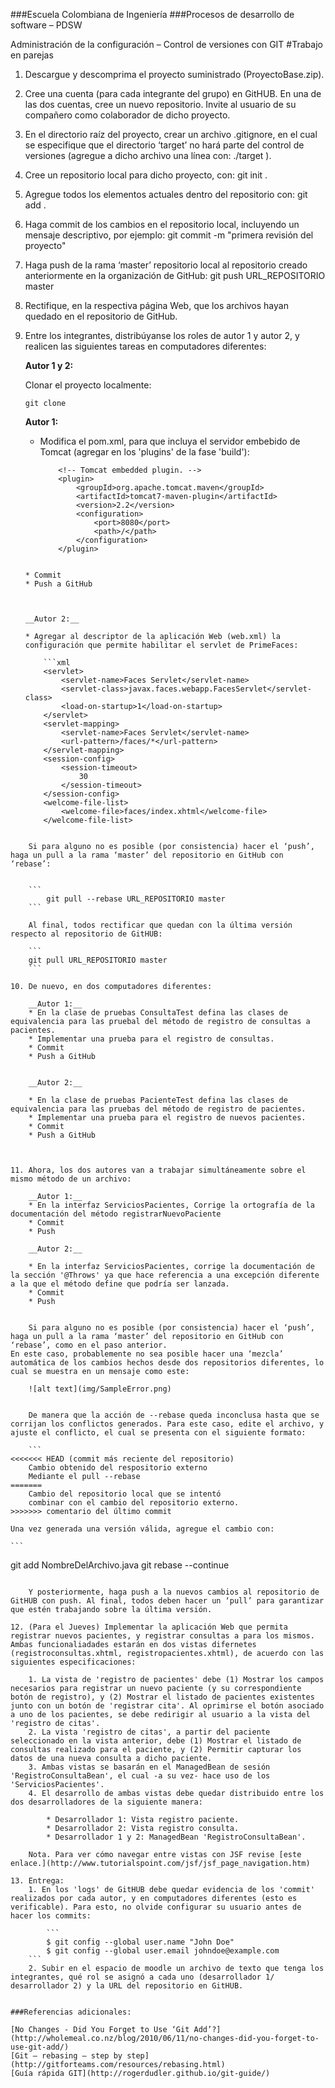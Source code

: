 ###Escuela Colombiana de Ingeniería
###Procesos de desarrollo de software – PDSW

Administración de la configuración – Control de versiones con GIT
#Trabajo en parejas

1. Descargue y descomprima el proyecto suministrado (ProyectoBase.zip).
2. Cree una cuenta (para cada integrante del grupo) en GitHUB. En una de las dos cuentas, cree un nuevo repositorio. Invite al usuario de su compañero como colaborador de dicho proyecto.
3. En el directorio raíz del proyecto, crear un archivo .gitignore, en el cual se especifique que el directorio ‘target’ no hará parte del control de versiones (agregue a dicho archivo una línea con: ./target ).
4. Cree un repositorio local para dicho proyecto, con:
git init .
5. Agregue todos los elementos actuales dentro del repositorio con:
git add .
6. Haga commit de los cambios en el repositorio local, incluyendo un mensaje descriptivo, por ejemplo:
git commit -m "primera revisión del proyecto"
7. Haga push de la rama ‘master’ repositorio local al repositorio creado anteriormente en la organización de GitHub:
git push URL_REPOSITORIO master
8. Rectifique, en la respectiva página Web, que los archivos hayan quedado en el repositorio de GitHub.

9. Entre los integrantes, distribúyanse los roles de autor 1 y autor 2, y realicen las siguientes tareas en computadores diferentes:

	__Autor 1 y 2:__
	
	Clonar el proyecto localmente:
	
	```
	git clone
	```
	
	__Autor 1:__
	
	* Modifica el pom.xml, para que incluya el servidor embebido de Tomcat (agregar en los 'plugins' de la fase 'build'):

		```
            <!-- Tomcat embedded plugin. -->
            <plugin>
                <groupId>org.apache.tomcat.maven</groupId>
                <artifactId>tomcat7-maven-plugin</artifactId>
                <version>2.2</version>
                <configuration>
                    <port>8080</port>
                    <path>/</path>
                </configuration>
            </plugin>
	```

	* Commit
	* Push a GitHub
	
	
	
	__Autor 2:__
	
	* Agregar al descriptor de la aplicación Web (web.xml) la configuración que permite habilitar el servlet de PrimeFaces:
	
		```xml
	    <servlet>
	        <servlet-name>Faces Servlet</servlet-name>
	        <servlet-class>javax.faces.webapp.FacesServlet</servlet-class>
	        <load-on-startup>1</load-on-startup>
	    </servlet>
	    <servlet-mapping>
	        <servlet-name>Faces Servlet</servlet-name>
	        <url-pattern>/faces/*</url-pattern>
	    </servlet-mapping>
	    <session-config>
	        <session-timeout>
	            30
	        </session-timeout>
	    </session-config>
	    <welcome-file-list>
	        <welcome-file>faces/index.xhtml</welcome-file>
	    </welcome-file-list>	
```
	
	Si para alguno no es posible (por consistencia) hacer el ‘push’, haga un pull a la rama ‘master’ del repositorio en GitHub con ‘rebase’:

	
	```
		git pull --rebase URL_REPOSITORIO master
	```
	
	Al final, todos rectificar que quedan con la última versión respecto al repositorio de GitHUB:
	
	```
	git pull URL_REPOSITORIO master
	```

10. De nuevo, en dos computadores diferentes:

	__Autor 1:__
	* En la clase de pruebas ConsultaTest defina las clases de equivalencia para las pruebal del método de registro de consultas a pacientes.
	* Implementar una prueba para el registro de consultas.
	* Commit
	* Push a GitHub
	
	
	__Autor 2:__

	* En la clase de pruebas PacienteTest defina las clases de equivalencia para las pruebas del método de registro de pacientes.
	* Implementar una prueba para el registro de nuevos pacientes.
	* Commit
	* Push a GitHub



11. Ahora, los dos autores van a trabajar simultáneamente sobre el mismo método de un archivo:

	__Autor 1:__
	* En la interfaz ServiciosPacientes, Corrige la ortografía de la documentación del método registrarNuevoPaciente
	* Commit
	* Push
	
	__Autor 2:__

	* En la interfaz ServiciosPacientes, corrige la documentación de la sección '@Throws' ya que hace referencia a una excepción diferente a la que el método define que podría ser lanzada.
	* Commit
	* Push


	Si para alguno no es posible (por consistencia) hacer el ‘push’, haga un pull a la rama ‘master’ del repositorio en GitHub con ‘rebase’, como en el paso anterior.
En este caso, probablemente no sea posible hacer una ‘mezcla’ automática de los cambios hechos desde dos repositorios diferentes, lo cual se muestra en un mensaje como este:

	![alt text](img/SampleError.png)


	De manera que la acción de --rebase queda inconclusa hasta que se corrijan los conflictos generados. Para este caso, edite el archivo, y ajuste el conflicto, el cual se presenta con el siguiente formato:

	```
<<<<<<< HEAD (commit más reciente del repositorio)
	Cambio obtenido del respositorio externo 
	Mediante el pull --rebase
=======
	Cambio del repositorio local que se intentó 
	combinar con el cambio del repositorio externo.
>>>>>>> comentario del último commit
```

	Una vez generada una versión válida, agregue el cambio con:

	```
git add NombreDelArchivo.java
git rebase --continue
```

	Y posteriormente, haga push a la nuevos cambios al repositorio de GitHUB con push. Al final, todos deben hacer un ‘pull’ para garantizar que estén trabajando sobre la última versión.

12. (Para el Jueves) Implementar la aplicación Web que permita registrar nuevos pacientes, y registrar consultas a para los mismos. Ambas funcionaliadades estarán en dos vistas difernetes (registroconsultas.xhtml, registropacientes.xhtml), de acuerdo con las siguientes especificaciones:

	1. La vista de 'registro de pacientes' debe (1) Mostrar los campos necesarios para registrar un nuevo paciente (y su correspondiente botón de registro), y (2) Mostrar el listado de pacientes existentes junto con un botón de 'registrar cita'. Al oprimirse el botón asociado a uno de los pacientes, se debe redirigir al usuario a la vista del 'registro de citas'.
	2. La vista 'registro de citas', a partir del paciente seleccionado en la vista anterior, debe (1) Mostrar el listado de consultas realizado para el paciente, y (2) Permitir capturar los datos de una nueva consulta a dicho paciente.
	3. Ambas vistas se basarán en el ManagedBean de sesión 'RegistroConsultaBean', el cual -a su vez- hace uso de los 'ServiciosPacientes'.
	4. El desarrollo de ambas vistas debe quedar distribuido entre los dos desarrolladores de la siguiente manera:
	
		* Desarrollador 1: Vista registro paciente.
		* Desarrollador 2: Vista registro consulta.
		* Desarrollador 1 y 2: ManagedBean 'RegistroConsultaBean'.

	Nota. Para ver cómo navegar entre vistas con JSF revise [este enlace.](http://www.tutorialspoint.com/jsf/jsf_page_navigation.htm)
	
13. Entrega:
	1. En los 'logs' de GitHUB debe quedar evidencia de los 'commit' realizados por cada autor, y en computadores diferentes (esto es verificable). Para esto, no olvide configurar su usuario antes de hacer los commits:

		```
		$ git config --global user.name "John Doe"
		$ git config --global user.email johndoe@example.com
	```
	2. Subir en el espacio de moodle un archivo de texto que tenga los integrantes, qué rol se asignó a cada uno (desarrollador 1/ desarrollador 2) y la URL del repositorio en GitHUB.


###Referencias adicionales:

[No Changes - Did You Forget to Use ‘Git Add’?](http://wholemeal.co.nz/blog/2010/06/11/no-changes-did-you-forget-to-use-git-add/)
[Git – rebasing – step by step](http://gitforteams.com/resources/rebasing.html)
[Guía rápida GIT](http://rogerdudler.github.io/git-guide/)
